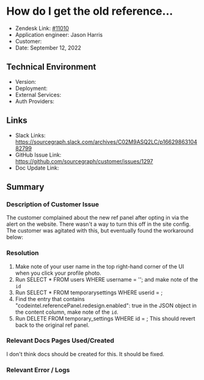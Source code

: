# How do I get the old reference... <!-- Ticket Title  Hint: include keywords to make it searchable -->
 
- Zendesk Link: [#11010](https://sourcegraph.zendesk.com/agent/tickets/11010)
- Application engineer: Jason Harris
- Customer: <!-- Redact if this contains personally identifying information -->
- Date: September 12, 2022

<!-- Data populated from integration, speak to Ben Gordon or Michael Bali if not working -->
<!-- During Internal team trial, fill missing data manually (we are waiting for all data to sync) -->
 
## Technical Environment
- Version:
- Deployment:
- External Services:
- Auth Providers:
 
 
## Links
<!-- Data for application engineer manual entry -->
- Slack Links: https://sourcegraph.slack.com/archives/C02M9ASQ2LC/p1662986310482799 
- GitHub Issue Link: https://github.com/sourcegraph/customer/issues/1297
- Doc Update Link: 
 
## Summary
### Description of Customer Issue
The customer complained about the new ref panel after opting in via the alert on the website. There wasn't a way to turn this off in the site config. The customer was agitated with this, but eventually found the workaround below:
 
### Resolution
1. Make note of your user name in the top right-hand corner of the UI when you click your profile photo.
2. Run SELECT * FROM users WHERE username = '<username>'; and make note of the `id`
3. Run SELECT * FROM temporarysettings WHERE userid = <id from previous query>;
4. Find the entry that contains "codeintel.referencePanel.redesign.enabled": true in the JSON object in the content column, make note of the `id`.
5. Run DELETE FROM temporary_settings WHERE id = <id from previous query>;
This should revert back to the original ref panel.
 
### Relevant Docs Pages Used/Created
I don't think docs should be created for this. It should be fixed.
 
### Relevant Error / Logs
<!-- Please redact keys, tokens, and personal identifying information -->
 

<!-- Once complete, upload a copy to https://github.com/sourcegraph/support-tools-internal/tree/main/resolved-tickets as a .md file -->
<!-- Name the file 11010.md -->
